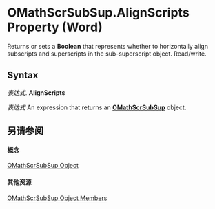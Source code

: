 
# OMathScrSubSup.AlignScripts Property (Word)

Returns or sets a  **Boolean** that represents whether to horizontally align subscripts and superscripts in the sub-superscript object. Read/write.


## Syntax

 _表达式_. **AlignScripts**

 _表达式_ An expression that returns an **[OMathScrSubSup](e5fbf9cb-461c-3b08-a441-9e91e0745b15.md)** object.


## 另请参阅


#### 概念


[OMathScrSubSup Object](e5fbf9cb-461c-3b08-a441-9e91e0745b15.md)
#### 其他资源


[OMathScrSubSup Object Members](http://msdn.microsoft.com/library/95cd5748-020b-7374-de19-5474fe17e231%28Office.15%29.aspx)